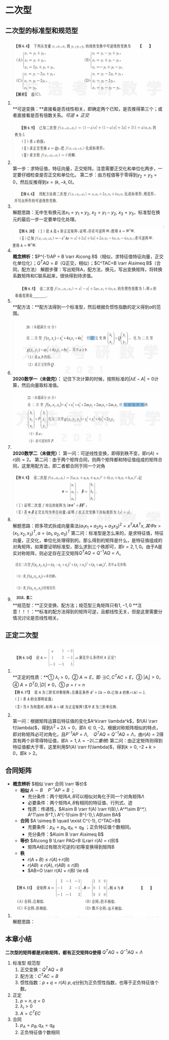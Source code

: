#  二次型

## 二次型的标准型和规范型

1. ![image-20201125195827078](LA6-二次型.assets/image-20201125195827078.png)
   **可逆变换：**直接看是否线性相关，即确定两个已知，是否推得第三个；或者直接看是否有倍数关系。$可逆\ne 正交$

2. ![image-20201125200110722](LA6-二次型.assets/image-20201125200110722.png)
   第一步：求特征值，特征向量，正交矩阵。注意需要正交化和单位化两步，一定要仔细检查是否正交和单位化。
   第二步：由方程值等于零得到$y_2=y_3=0$，然后反推得到$x=(k,-k,0)$。

3. ![image-20201125201806952](LA6-二次型.assets/image-20201125201806952.png)
   解题思路：无中生有换元法$x_1 = y_1 + y_2, \ x_2 = y_1 - y_2, \ x_3 = y_3$，标准型在换元的最后一步一定要单位化处理。

4. ![image-20201125210608892](LA6-二次型.assets/image-20201125210608892.png)
**概念辨析：**$P^{-1}AP = B \rarr A\cong B$（相似，求特征值特征向量，正交化单位化）；$Q^TAQ = B$（Q正交，相似）；$C^TAC=B \rarr A\simeq B$（合同，配方法）
   解题步骤：写出矩阵A，配方法，换元，写出变换矩阵，将转换系数矩阵和C联系起来，很快得到待求值。
   
5. ![image-20201125215715827](LA6-二次型.assets/image-20201125215715827.png)
   **配方法：**配方法得到一个标准型，然后根据负惯性指数的定义得到$a$的范围。

6. ![image-20201125220253653](LA6-二次型.assets/image-20201125220253653.png)
   **2020数学一（未做完）：**
记住下次计算的时候，按照标准的$|\lambda E-A| = 0$计算，然后向量取标准值。
   
7. ![image-20201125221418741](LA6-二次型.assets/image-20201125221418741.png)
   **2020数学二（未做完）：**
第一问：可逆线性变换，即得到秩不变，即$r(A) = r(B) = 2$。
   第二问：由于两个矩阵合同，则两个矩阵都和特征值组成的矩阵合同，这里用配方法，即二者都合同于同一个对角 
   
8. ![image-20201125221546774](LA6-二次型.assets/image-20201125221546774.png)
   解题思路：把多项式拆成向量乘法$(a_1x_1+a_2x_2+a_3x_3)^2 = x^TAA^Tx, 其中x=(x_1,x_2,x_3)^T, a=(a_1,a_2,a_3)^T$ 
第二问：标准型是怎么来的，是求特征值，特征向量，正交化，单位化处理得到的。那么得到的矩阵是什么，是特征值组成的对角矩阵，如果要证明标准型，那么求到三个秩即可，即$r=2,1,0$。由于A是实对称矩阵，则必定存在正交矩阵$Q^TAQ=Q^{-1}AQ=\Lambda$。
   
9. ![image-20201125221617092](LA6-二次型.assets/image-20201125221617092.png)
**规范型：**正交变换、配方法；规范型三角矩阵只有$1,-1,0$
   **注意！！！：**标准的配方法得到的矩阵可逆，且都线性无关，但是这里需要分情况讨论是否线性相关。

## 正定二次型

1. ![image-20201125221701620](LA6-二次型.assets/image-20201125221701620.png)
   **正定的性质：**① $\lambda_i > 0$，② $A\simeq E$，即 $\exists C, C^TAC = E$，③ $|A_i|>0$，④ $A=D^TD, |D|\ne 0$，⑤ $p=r=n$ 
2. ![image-20201125221730886](LA6-二次型.assets/image-20201125221730886.png)
   第一问：根据矩阵运算后特征值的变化$A^k\rarr \lambda^k$，$f(A) \rarr f(\lambda)$，得到$\lambda^2+2\lambda=0$，即$\lambda \in {0,-2}$。根据对称矩阵相似的特点，即对称矩阵必可对角化，且$P^{-1}AP = \Lambda,\quad Q^TAQ=Q^{-1}AQ=\Lambda$，由$r(A)=2$得其有两个非零得特征值，即$\lambda=1, \lambda=-2(二重根)$ 
   第二问：由正定矩阵则得到特征值都大于零，这里利用$f(A) \rarr f(\lambda)$，得到$k>0, -2+k>0$，即$k>2$。

## 合同矩阵

* **概念辨析** $相似 \rarr 合同 \rarr 等价$ 
  * **相似** $A \sim B \quad P^{-1}AP=B$ ；
    * 充分条件：两个矩阵$A,B$可以相似对角化于同一个对角矩阵$\Lambda$
    * 必要条件：两个矩阵$A,B$有相同的特征值、行列式、迹
    * 性质：传递性，$A\sim B \rarr f(A) \rarr f(B),\ A^*\sim B^*,\ A^T\sim B^T,\ A^{-1}\sim B^{-1},\ AB\sim BA$ 
  * **合同** $A \simeq B \quad \exist C^{-1}, C^TAC=B$ 
    * 充要条件：$p_A=p_b, q_A=q_B$ ；正负特征值个数相同。
    * 充分条件：$A\sim B \rarr A\simeq B$ 
  * **等价** $A\cong B \Lrarr PAQ=B \Lrarr r(A) = r(B)$ 
    * 矩阵A经过有限次可逆的/初等变换得到矩阵B
  * **秩**
    * $r(A+B) \le r(A)＋r(B)$ 
    * $r(AB) \le r(A),\ r(AB) \le r(B)$ 
    * $AB=O \rarr r(A) + r(B) \le n$ 

1. ![image-20201125221821280](LA6-二次型.assets/image-20201125221821280.png)
   解题思路： 

## 本章小结

**二次型的矩阵都是对称矩阵，都有正交矩阵Q使得** $Q^TAQ=Q^{-1}AQ=\Lambda$ 

1. 标准型 规范型
   1. 正交变换：$Q^TAQ= B$ 
   2. 配方法：$C^TAC= B$ 
   3. 惯性指数：$p+q=r(A)$ $p,q$分别为正负惯性指数，也等于正负特征值个数。
2. 正定
   1. $p=n, q=0$ 
   2. $\lambda_i > 0$ 
   3. $A=C^TEC$ 
3. 合同
   1. $p_A=p_B, q_A=q_B$ 
   2. 正负特征值个数相同

